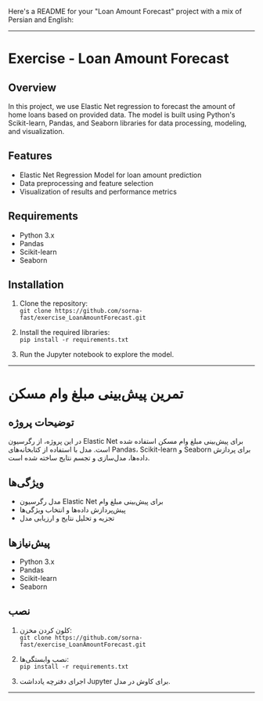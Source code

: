 Here's a README for your "Loan Amount Forecast" project with a mix of Persian and English:

---

# Exercise - Loan Amount Forecast

## Overview
In this project, we use Elastic Net regression to forecast the amount of home loans based on provided data. The model is built using Python's Scikit-learn, Pandas, and Seaborn libraries for data processing, modeling, and visualization.

## Features
- Elastic Net Regression Model for loan amount prediction
- Data preprocessing and feature selection
- Visualization of results and performance metrics

## Requirements
- Python 3.x
- Pandas
- Scikit-learn
- Seaborn

## Installation

1. Clone the repository:  
   `git clone https://github.com/sorna-fast/exercise_LoanAmountForecast.git`

2. Install the required libraries:  
   `pip install -r requirements.txt`

3. Run the Jupyter notebook to explore the model.

---

# تمرین پیش‌بینی مبلغ وام مسکن

## توضیحات پروژه
در این پروژه، از رگرسیون Elastic Net برای پیش‌بینی مبلغ وام مسکن استفاده شده است. مدل با استفاده از کتابخانه‌های Pandas، Scikit-learn و Seaborn برای پردازش داده‌ها، مدل‌سازی و تجسم نتایج ساخته شده است.

## ویژگی‌ها
- مدل رگرسیون Elastic Net برای پیش‌بینی مبلغ وام
- پیش‌پردازش داده‌ها و انتخاب ویژگی‌ها
- تجزیه و تحلیل نتایج و ارزیابی مدل

## پیش‌نیازها
- Python 3.x
- Pandas
- Scikit-learn
- Seaborn

## نصب

1. کلون کردن مخزن:  
   `git clone https://github.com/sorna-fast/exercise_LoanAmountForecast.git`

2. نصب وابستگی‌ها:  
   `pip install -r requirements.txt`

3. اجرای دفترچه یادداشت Jupyter برای کاوش در مدل.

---
